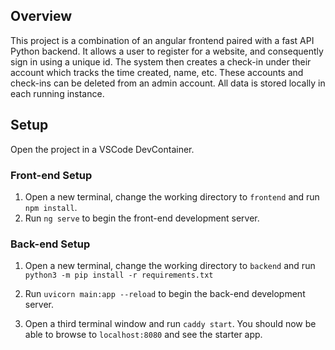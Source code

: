 ## Overview
This project is a combination of an angular frontend paired with a fast API Python backend. It allows a user to register for a website, and consequently sign in using a unique id. The system then creates a check-in under their account which tracks the time created, name, etc. These accounts and check-ins can be deleted from an admin account. All data is stored locally in each running instance.
## Setup

Open the project in a VSCode DevContainer.

### Front-end Setup

1. Open a new terminal, change the working directory to `frontend` and run `npm install`.
2. Run `ng serve` to begin the front-end development server.

### Back-end Setup

1. Open a new terminal, change the working directory to `backend` and run `python3 -m pip install -r requirements.txt`
2. Run `uvicorn main:app --reload` to begin the back-end development server.

1. Open a third terminal window and run `caddy start`. You should now be able to browse to `localhost:8080` and see the starter app.
